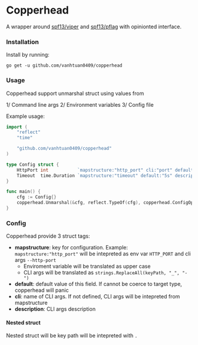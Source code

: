 # Copperhead

A wrapper around [spf13/viper](https://github.com/spf13/viper) and [spf13/pflag](https://github.com/spf13/pflag) with opinionted interface.

### Installation

Install by running:

```
go get -u github.com/vanhtuan0409/copperhead
```

### Usage

Copperhead support unmarshal struct using values from

1/ Command line args
2/ Environment variables
3/ Config file

Example usage:

```go
import (
	"reflect"
	"time"

	"github.com/vanhtuan0409/copperhead"
)

type Config struct {
	HttpPort int           `mapstructure:"http_port" cli:"port" default:"8080" description:"HTTP binding port"`
	Timeout  time.Duration `mapstructure:"timeout" default:"5s" description:"HTTP request timeout"`
}

func main() {
	cfg := Config{}
	copperhead.Unmarshal(&cfg, reflect.TypeOf(cfg), copperhead.ConfigOptions{})
}
```

### Config

Copperhead provide 3 struct tags:

- **mapstructure**: key for configuration. Example: `mapstructure:"http_port"` will be intepreted as env var `HTTP_PORT` and cli args `--http-port`
  - Enviroment variable will be translated as upper case
  - CLI args will be translated as `strings.ReplaceAll(keyPath, "_", "-")`
- **default**: default value of this field. If cannot be coerce to target type, copperhead will panic
- **cli**: name of CLI args. If not defined, CLI args will be intepreted from mapstructure
- **description**: CLI args description

#### Nested struct

Nested struct will be key path will be intepreted with `.`
